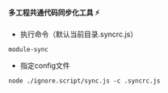#### 多工程共通代码同步化工具 :zap:

- 执行命令（默认当前目录.syncrc.js）
```
module-sync
```

- 指定config文件
```
node ./ignore.script/sync.js -c .syncrc.js
```
